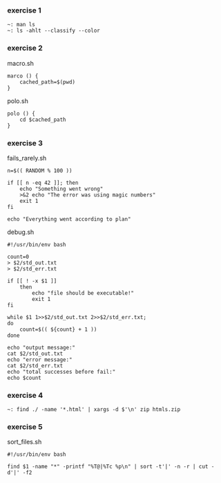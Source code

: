 ### exercise 1
```shell
~: man ls
~: ls -ahlt --classify --color
```

### exercise 2
macro.sh
```shell
marco () {
    cached_path=$(pwd)
}
```

polo.sh
```shell
polo () {
    cd $cached_path
}
```

### exercise 3
fails_rarely.sh
```shell
n=$(( RANDOM % 100 ))

if [[ n -eq 42 ]]; then
    echo "Something went wrong"
    >&2 echo "The error was using magic numbers"
    exit 1
fi

echo "Everything went according to plan"
```

debug.sh
```shell
#!/usr/bin/env bash

count=0
> $2/std_out.txt
> $2/std_err.txt

if [[ ! -x $1 ]]
    then 
        echo "file should be executable!"
        exit 1
fi

while $1 1>>$2/std_out.txt 2>>$2/std_err.txt;
do
    count=$(( ${count} + 1 ))
done

echo "output message:"
cat $2/std_out.txt
echo "error message:"
cat $2/std_err.txt
echo "total successes before fail:"
echo $count
```

### exercise 4
```shell
~: find ./ -name '*.html' | xargs -d $'\n' zip htmls.zip
```

### exercise 5
sort_files.sh
```shell
#!/usr/bin/env bash

find $1 -name "*" -printf "%T@|%Tc %p\n" | sort -t'|' -n -r | cut -d'|' -f2
```

